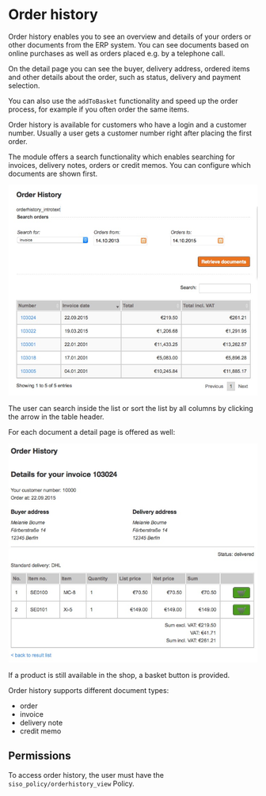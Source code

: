# Order history

Order history enables you to see an overview and details of your orders or other documents from the ERP system.
You can see documents based on online purchases as well as orders placed e.g. by a telephone call.

On the detail page you can see the buyer, delivery address, ordered items and other details about the order,
such as status, delivery and payment selection.

You can also use the `addToBasket` functionality and speed up the order process, for example if you often order the same items.

Order history is available for customers who have a login and a customer number.
Usually a user gets a customer number right after placing the first order.

The module offers a search functionality which enables searching for invoices, delivery notes, orders or credit memos.
You can configure which documents are shown first. 

![](../img/orderhistory_1.jpg)

The user can search inside the list or sort the list by all columns by clicking the arrow in the table header.

For each document a detail page is offered as well:

![](../img/orderhistory_2.jpg)

If a product is still available in the shop, a basket button is provided. 

Order history supports different document types:

- order
- invoice
- delivery note
- credit memo

## Permissions

To access order history, the user must have the `siso_policy/orderhistory_view` Policy.
